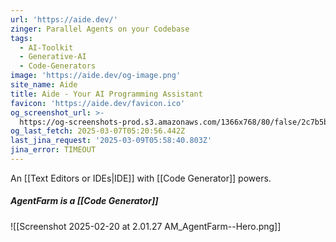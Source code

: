 ```yaml
---
url: 'https://aide.dev/'
zinger: Parallel Agents on your Codebase
tags:
  - AI-Toolkit
  - Generative-AI
  - Code-Generators
image: 'https://aide.dev/og-image.png'
site_name: Aide
title: Aide - Your AI Programming Assistant
favicon: 'https://aide.dev/favicon.ico'
og_screenshot_url: >-
  https://og-screenshots-prod.s3.amazonaws.com/1366x768/80/false/2c7b5bee8b50b726de07a9708dbf988fec9744fc0bb01ec7bb7dede0b2daade5.jpeg
og_last_fetch: 2025-03-07T05:20:56.442Z
last_jina_request: '2025-03-09T05:58:40.803Z'
jina_error: TIMEOUT
---
```

An [[Text Editors or IDEs|IDE]] with [[Code Generator]] powers.  

##### AgentFarm is a [[Code Generator]]
![[Screenshot 2025-02-20 at 2.01.27 AM_AgentFarm--Hero.png]]
